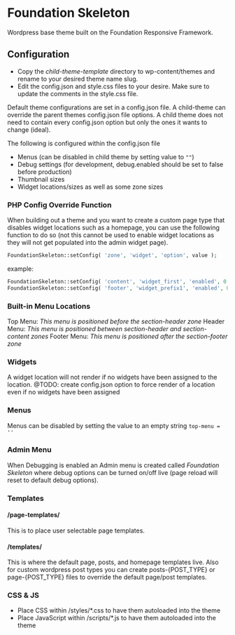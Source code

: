 Foundation Skeleton
===================
Wordpress base theme built on the Foundation Responsive Framework.

## Configuration
* Copy the *child-theme-template* directory to wp-content/themes and rename to your desired theme name slug.
* Edit the config.json and style.css files to your desire.  Make sure to update the comments in the style.css file.

Default theme configurations are set in a config.json file.  A child-theme can override the parent themes config.json file options.  A child theme does not need to contain every config.json option but only the ones it wants to change (ideal).

The following is configured within the config.json file
- Menus (can be disabled in child theme by setting value to `""`)
- Debug settings (for development, debug.enabled should be set to false before production)
- Thumbnail sizes
- Widget locations/sizes as well as some zone sizes

### PHP Config Override Function
When building out a theme and you want to create a custom page type that disables widget locations such as a homepage, you can use the following function to do so (not this cannot be used to enable widget locations as they will not get populated into the admin widget page).

```php
FoundationSkeleton::setConfig( 'zone', 'widget', 'option', value );
```

example:
```php
FoundationSkeleton::setConfig( 'content', 'widget_first', 'enabled', 0 );
FoundationSkeleton::setConfig( 'footer', 'widget_prefix1', 'enabled', 0 );
```

### Built-in Menu Locations
Top Menu: *This menu is positioned before the section-header zone*
Header Menu: *This menu is positioned between section-header and section-content zones*
Footer Menu: *This menu is positioned after the section-footer zone*


### Widgets
A widget location will not render if no widgets have been assigned to the location.
@TODO: create config.json option to force render of a location even if no widgets have been assigned


### Menus
Menus can be disabled by setting the value to an empty string `top-menu = ''`


### Admin Menu
When Debugging is enabled an Admin menu is created called *Foundation Skeleton* where debug options can be turned on/off live (page reload will reset to default debug options).


### Templates
#### /page-templates/
This is to place user selectable page templates.

#### /templates/
This is where the default page, posts, and homepage templates live.  Also for custom wordpress post types you can create posts-{POST_TYPE} or page-{POST_TYPE} files to override the default page/post templates.

### CSS & JS
- Place CSS within /styles/*.css to have them autoloaded into the theme
- Place JavaScript within /scripts/*.js to have them autoloaded into the theme
